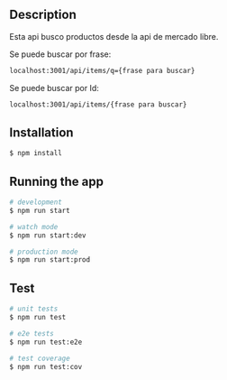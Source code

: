 ## Description

Esta api busco productos desde la api de mercado libre.

Se puede buscar por frase:

```bash
localhost:3001/api/items/q={frase para buscar}
```

Se puede buscar por Id:

```bash
localhost:3001/api/items/{frase para buscar}
```


## Installation

```bash
$ npm install
```

## Running the app

```bash
# development
$ npm run start

# watch mode
$ npm run start:dev

# production mode
$ npm run start:prod
```

## Test

```bash
# unit tests
$ npm run test

# e2e tests
$ npm run test:e2e

# test coverage
$ npm run test:cov
```


